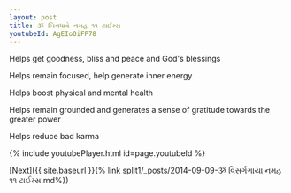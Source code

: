 ```yaml
---
layout: post
title: ૐ બિનધાવે નમહ ૧૧ ટાઈમ્સ
youtubeId: AgEIoOiFP78
---
```

 
 
Helps get goodness, bliss and peace and God's blessings
 
Helps remain focused, help generate inner energy 
 
Helps boost physical and mental health 
 
Helps remain grounded and generates a sense of gratitude towards the greater power 
 
Helps reduce bad karma
 
 
 
 


{% include youtubePlayer.html id=page.youtubeId %}
 
[Next]({{ site.baseurl }}{% link  split1/_posts/2014-09-09-ૐ વિસર્ગગાયા નમહ ૧૧ ટાઈમ્સ.md%})
 
